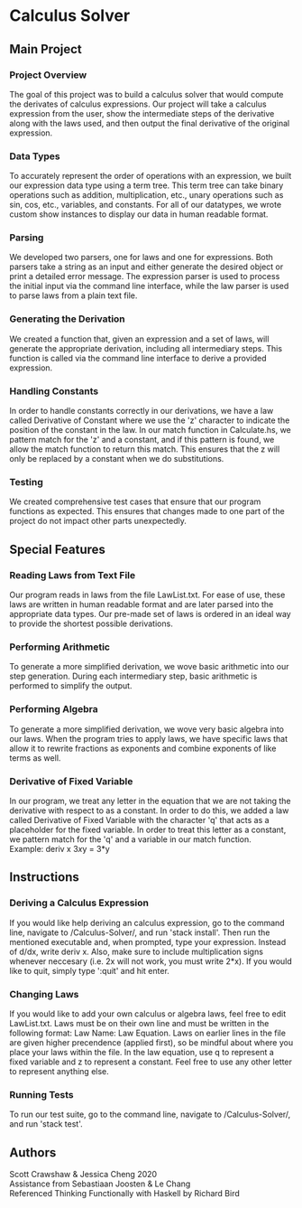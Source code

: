 # Calculus Solver
## Main Project

### Project Overview 
The goal of this project was to build a calculus solver that would compute the derivates of calculus expressions.
Our project will take a calculus expression from the user, show the intermediate steps of the derivative along with the laws used, and then output the final derivative of the original expression.

### Data Types
To accurately represent the order of operations with an expression, we built our expression data type using a term tree. This term tree can take binary operations such as addition, multiplication, etc., unary operations such as sin, cos, etc., variables, and constants. For all of our datatypes, we wrote custom show instances to display our data in human readable format. 

### Parsing
We developed two parsers, one for laws and one for expressions. Both parsers take a string as an input and either generate the desired object or print a detailed error message. The expression parser is used to process the initial input via the command line interface, while the law parser is used to parse laws from a plain text file.

### Generating the Derivation
We created a function that, given an expression and a set of laws, will generate the appropriate derivation, including all intermediary steps. This function is called via the command line interface to derive a provided expression.

### Handling Constants
In order to handle constants correctly in our derivations, we have a law called Derivative of Constant where we use the 'z' character to indicate the position of the constant in the law.  In our match function in Calculate.hs, we pattern match for the 'z' and a constant, and if this pattern is found, we allow the match function to return this match.  This ensures that the z will only be replaced by a constant when we do substitutions.  

### Testing
We created comprehensive test cases that ensure that our program functions as expected. This ensures that changes made to one part of the project do not impact other parts unexpectedly.

## Special Features
### Reading Laws from Text File
Our program reads in laws from the file LawList.txt. For ease of use, these laws are written in human readable format and are later parsed into the appropriate data types. Our pre-made set of laws is ordered in an ideal way to provide the shortest possible derivations.

### Performing Arithmetic
To generate a more simplified derivation, we wove basic arithmetic into our step generation. During each intermediary step, basic arithmetic is performed to simplify the output.

### Performing Algebra
To generate a more simplified derivation, we wove very basic algebra into our laws.  When the program tries to apply laws, we have specific laws that allow it to rewrite fractions as exponents and combine exponents of like terms as well. 

### Derivative of Fixed Variable
In our program, we treat any letter in the equation that we are not taking the derivative with respect to as a constant.  In order to do this, we added a law called Derivative of Fixed Variable with the character 'q' that acts as a placeholder for the fixed variable.  In order to treat this letter as a constant, we pattern match for the 'q' and a variable in our match function.  
Example: deriv x 3*x*y = 3*y

## Instructions
### Deriving a Calculus Expression
If you would like help deriving an calculus expression, go to the command line, navigate to /Calculus-Solver/, and run 'stack install'. Then run the mentioned executable and, when prompted, type your expression. Instead of d/dx, write deriv x. Also, make sure to include multiplication signs whenever neccesary (i.e. 2x will not work, you must write 2*x). If you would like to quit, simply type ':quit' and hit enter.

### Changing Laws
If you would like to add your own calculus or algebra laws, feel free to edit LawList.txt. Laws must be on their own line and must be written in the following format: Law Name: Law Equation. Laws on earlier lines in the file are given higher precendence (applied first), so be mindful about where you place your laws within the file. In the law equation, use q to represent a fixed variable and z to represent a constant. Feel free to use any other letter to represent anything else.

### Running Tests
To run our test suite, go to the command line, navigate to /Calculus-Solver/, and run 'stack test'.

## Authors
Scott Crawshaw & Jessica Cheng 2020  
Assistance from Sebastiaan Joosten & Le Chang  
Referenced Thinking Functionally with Haskell by Richard Bird

